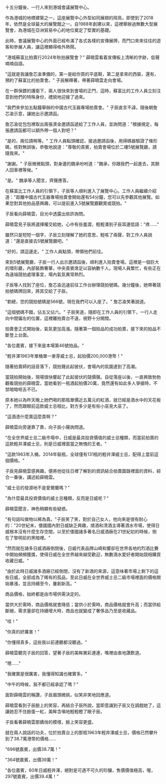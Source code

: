 十五分鐘後，一行人來到港城會議展覽中心。

作為港城的地標建築之一，這座展覽中心外型如同展翅的飛鳥，即使到了2018年，依然是全球最大的展覽館之一。自1988年創建以來，這裡舉辦過無數大型展覽會，為港城在亞洲貿易中心的地位奠定了堅實的基礎。

此時，會議展覽中心的外面已經布滿了各式各樣的宣傳展牌，而門口來來往往的遊客和參展人員，讓這裡顯得格外熱鬧。

"港城蘇富比拍賣行2024年秋拍展覽會？" 薛曉雲看着宣傳板上清晰的字跡，低聲喃喃自語。

"這就是我讓詹芯渝準備的，第一是給你買的平底鞋，第二是拿來的西裝，還有，預約了蘇富比的拍賣會。" 子辰解釋著，帶著薛曉雲走向會場。

在一群保鏢的護衛下，兩人很快來到會場的正門，這時，蘇富比的工作人員立刻注意到他們的特殊身份，禮貌地迎接了過來。

"我們來參加五點鐘舉辦的中國古代玉器專場拍賣會。" 子辰直言不諱，隨後朝詹芯渝示意，讓她出示邀請函。

詹芯渝從包包裡取出兩張燙金邀請函遞給了工作人員，並詢問道："根據規定，每張邀請函都可以額外帶一個人對吧？"

"是的，兩位請稍等。" 工作人員點頭確認，接過邀請函後，用掃碼器驗證了條形碼，核對無誤後，恭敬地說道："尊敬的貴賓，拍賣會場位於二樓5號展覽廳，請隨我來。"

"謝謝。" 子辰微微點頭，對身邊的魏承吩咐道："魏承，你跟我們一起進去，其餘人回車裡等候。"

"是。" 魏承等人聞言，齊聲應答。

在蘇富比工作人員的引領下，子辰等人順利進入了展覽中心。工作人員繼續介紹道："距離中國古代玉器專場拍賣會開始還有54分鐘，您可以先參觀其他展覽。如果您對其他拍品感興趣，可以提前進入5號展覽廳觀賞或競拍。"

子辰看向薛曉雲，目光中透露出些許詢問。

薛曉雲見子辰將選擇權交給她，心中有些羞澀，輕輕湊到子辰耳邊低語："疼……"

雖然只是短短一個字，子辰立刻理解了她的意思，輕咳了兩聲，對工作人員說道："還是直接去5號展覽廳吧。"

"好的，請這邊走。" 工作人員點頭，帶領他們前往。

來到5號展覽廳，子辰一行人出示邀請函後，順利進入拍賣會場。這裡是一個巨大的環形廳，內部裝飾奢華，中央貴賓席足以容納數千人。現場人員繁忙，有些正在為遠端競拍處理事宜，場內氣氛異常熱烈。

子辰等人找到了座位，詹芯渝迅速前往工作台辦理競拍號碼。幾分鐘後，她帶著競拍號碼牌回來，將其交給了子辰。

"劉總，您的競拍號碼是566號，現在我們可以入座了。" 詹芯渝笑著說道。

"這個號碼不錯，佔五又佔六。" 子辰笑道，隨即在工作人員的引領下，一行人走向中間偏左的位置，這裡離拍賣台不遠，視野十分開闊。

拍賣會正式開始後，氣氛更加高漲。隨著第一個拍品的成功拍賣，接下來的拍品不斷登上台面。

"各位嘉賓，接下來是本場第46號拍品。"

"輕井澤1963年單桶單一麥芽威士忌，起拍價200,000港幣！"

隨著拍賣師的話音落下，競拍聲此起彼伏，會場內的氛圍達到了高潮。

當競拍開始後，現場很快響起了此起彼伏的競價聲。自從落座以後，一直興致勃勃觀看競拍的薛曉雲，當她看到一瓶酒起拍價20萬，竟然還有如此多人爭搶時，不禁暗暗咂舌不已。

原本她以為昨天晚上她們喝的那瓶單價近五萬元的紅酒，就已經是酒水中的天花板了，然而跟眼前這款威士忌相比，對方多少是有些小巫見大巫了。

"這酒憑什麼賣這麼貴啊？"

薛曉雲向旁邊靠了靠，向子辰小聲詢問道。

"在全世界威士忌二級市場中，日威是最具投資價值的威士忌種類，而當前拍賣的這款輕井澤威士忌，則是日威裡面當之無愧的王者。"

"這款1963年入桶，2014年裝瓶，全球僅有131瓶的輕井澤威士忌，配得上當前這個價格。"

子辰見薛曉雲感興趣，便將他從往日裡了解到的資訊結合拍賣圖錄裡面的資料，綜合一番後，講述給薛曉雲。

"威士忌的發源地不是愛爾蘭嗎？"

"為什麼最具投資價值的威士忌種類，反而是日威呢？"

薛曉雲聞言，神色稍顯有些疑惑。

"有句話叫做物以稀為貴。"子辰笑了笑，對於自己女人，他向來是很有耐心的："20世紀末，倭國國內對日威缺乏興趣，燒酒和清酒主導著酒水市場，使得日威根本沒有什麼生存空間，以至於倭國諸多著名日威酒廠在21世紀初的時候，倒在了黎明前的黑暗裡。"

"然而就在諸多日威酒廠倒閉後，日威代表品牌山崎和響卻在世界各地的烈酒比賽中開始頻頻獲獎，使得日威在全世界越來越受歡迎，無數酒水愛好者開始競相購買收藏日威。"

"由於此時日威諸多酒廠已經倒閉，沒有了新酒的來源，這意味著市場上剩下的這些日威，全部成為了稀有的孤品，至此日威在全世界威士忌二級市場裡面的價格開始暴漲，並且持續至今，屢創新高。"

商品價格，始終都是由市場供需決定的。

當供大於需時，商品價格就會降低；當供小於需時，商品價格就會升高；而當供給斷絕，需求量卻在持續增大時，商品也就變成了奢侈品乃至是收藏品。

"哇！"

"你真的好厲害！"

"你懂得真多，這些我以前連聽都沒聽過。"

薛曉雲聽完子辰的回答，望著子辰的美眸異彩連連，嘴裡由衷地讚歎道。

"嗯……"

"我確實是很厲害，我懂得知識也確實多。"

"中午的時候，我不都已經承認了嗎？"

面對薛曉雲的稱讚，子辰眉頭微挑，似笑非笑地回應道。

薛曉雲看到子辰臉上的笑容，再結合子辰所說，當即意識到子辰又在調戲她了，這讓她忍不住臉蛋一紅，美眸含嗔地輕輕瞪了眼子辰。

子辰看著薛曉雲那嬌俏的模樣，臉上笑容更盛。

就在兩人說話的功夫，位於拍賣台上的那瓶1963年輕井澤威士忌，價格已然攀升到了38.7萬港幣的價格……

"696號嘉賓，出價38.7萬！"

"364號嘉賓，出價39萬！"

"各位嘉賓，60年日威輕井澤，絕對是可遇不可久的珍釀，售價價值極高，喔，297號嘉賓，出價39.4萬！"
